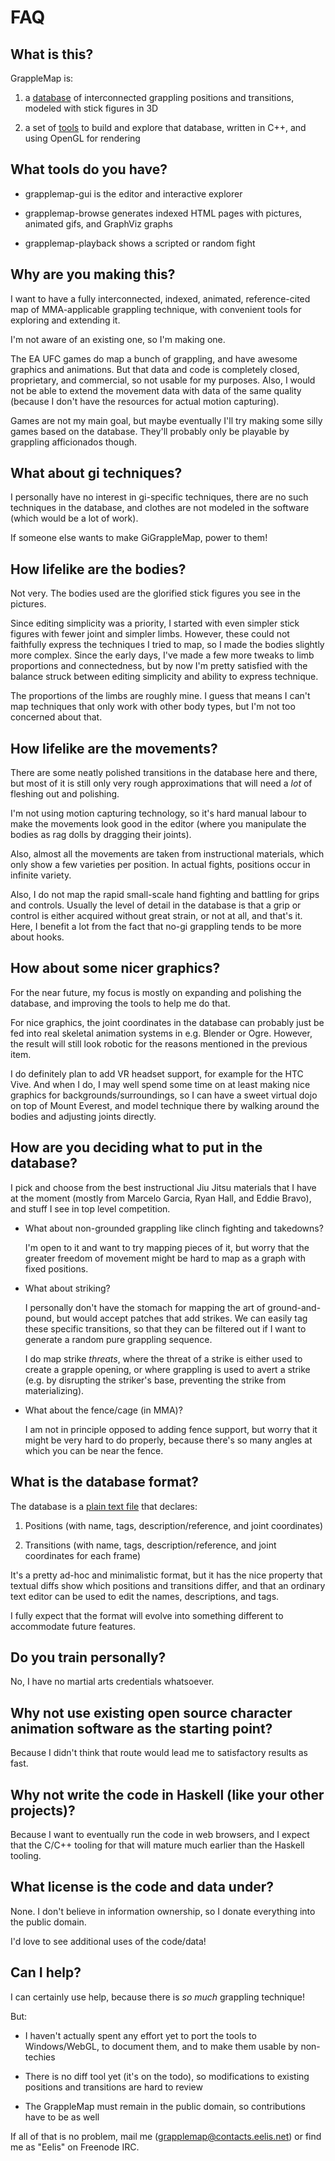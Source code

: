 # FAQ

## What is this?

GrappleMap is:

1. a [database](http://eelis.net/GrappleMap/) of interconnected grappling positions
   and transitions, modeled with stick figures in 3D

2. a set of [tools](https://github.com/Eelis/GrappleMap) to build and explore that
   database, written in C++, and using OpenGL for rendering


## What tools do you have?

- grapplemap-gui is the editor and interactive explorer

- grapplemap-browse generates indexed HTML pages with pictures, animated gifs, and
  GraphViz graphs

- grapplemap-playback shows a scripted or random fight


## Why are you making this?

I want to have a fully interconnected, indexed, animated, reference-cited map of
MMA-applicable grappling technique, with convenient tools for exploring and extending it.

I'm not aware of an existing one, so I'm making one.

The EA UFC games do map a bunch of grappling, and have awesome graphics and animations.
But that data and code is completely closed, proprietary, and commercial, so not usable
for my purposes. Also, I would not be able to extend the movement data with data of the
same quality (because I don't have the resources for actual motion capturing).

Games are not my main goal, but maybe eventually I'll try making some silly games based
on the database. They'll probably only be playable by grappling afficionados though.


## What about gi techniques?

I personally have no interest in gi-specific techniques, there are no such
techniques in the database, and clothes are not modeled in the software
(which would be a lot of work).

If someone else wants to make GiGrappleMap, power to them!


## How lifelike are the bodies?

Not very. The bodies used are the glorified stick figures you see in the pictures.

Since editing simplicity was a priority, I started with even simpler stick figures
with fewer joint and simpler limbs. However, these could not faithfully express the
techniques I tried to map, so I made the bodies slightly more complex. Since the early
days, I've made a few more tweaks to limb proportions and connectedness, but by now
I'm pretty satisfied with the balance struck between editing simplicity and ability
to express technique.

The proportions of the limbs are roughly mine. I guess that means I can't map
techniques that only work with other body types, but I'm not too concerned about that.


## How lifelike are the movements?

There are some neatly polished transitions in the database here and there,
but most of it is still only very rough approximations that will need a *lot* of
fleshing out and polishing.

I'm not using motion capturing technology, so it's hard manual labour to make the
movements look good in the editor (where you manipulate the bodies as rag dolls by
dragging their joints).

Also, almost all the movements are taken from instructional materials, which only show
a few varieties per position. In actual fights, positions occur in infinite variety.

Also, I do not map the rapid small-scale hand fighting and battling for grips
and controls.
Usually the level of detail in the database is that a grip or control is either
acquired without great strain, or not at all, and that's it. Here, I benefit a
lot from the fact that no-gi grappling tends to be more about hooks.


## How about some nicer graphics?

For the near future, my focus is mostly on expanding and polishing the database,
and improving the tools to help me do that.

For nice graphics, the joint coordinates in the database can probably just be
fed into real skeletal animation systems in e.g. Blender or Ogre.
However, the result will still look robotic for the reasons mentioned in the
previous item.

I do definitely plan to add VR headset support, for example for the HTC Vive.
And when I do, I may well spend some time on at least making nice graphics for
backgrounds/surroundings, so I can have a sweet virtual dojo on top of Mount Everest,
and model technique there by walking around the bodies and adjusting joints directly.


## How are you deciding what to put in the database?

I pick and choose from the best instructional Jiu Jitsu materials that I have at
the moment (mostly from Marcelo Garcia, Ryan Hall, and Eddie Bravo), and stuff I
see in top level competition.

- What about non-grounded grappling like clinch fighting and takedowns?

  I'm open to it and want to try mapping pieces of it, but worry that the greater freedom
  of movement might be hard to map as a graph with fixed positions.

- What about striking?

  I personally don't have the stomach for mapping the art of ground-and-pound, but
  would accept patches that add strikes. We can easily tag these specific transitions,
  so that they can be filtered out if I want to generate a random pure grappling
  sequence.

  I do map strike *threats*, where the threat of a strike is either used to create
  a grapple opening, or where grappling is used to avert a strike (e.g. by disrupting
  the striker's base, preventing the strike from materializing).

- What about the fence/cage (in MMA)?

  I am not in principle opposed to adding fence support, but worry that it might be very
  hard to do properly, because there's so many angles at which you can be near the fence.


## What is the database format?

The database is a <a href='https://github.com/Eelis/GrappleMap/blob/master/positions.txt'>plain text file</a> that declares:

1. Positions (with name, tags, description/reference, and joint coordinates)

2. Transitions (with name, tags, description/reference, and joint coordinates for each frame)

It's a pretty ad-hoc and minimalistic format, but it has the nice property that
textual diffs show which positions and transitions differ, and that an ordinary
text editor can be used to edit the names, descriptions, and tags.

I fully expect that the format will evolve into something different to accommodate future features.


## Do you train personally?

No, I have no martial arts credentials whatsoever.


## Why not use existing open source character animation software as the starting point?

Because I didn't think that route would lead me to satisfactory results as fast.


## Why not write the code in Haskell (like your other projects)?

Because I want to eventually run the code in web browsers, and I expect that the C/C++
tooling for that will mature much earlier than the Haskell tooling.


## What license is the code and data under?

None. I don't believe in information ownership, so I donate everything into the public domain.

I'd love to see additional uses of the code/data!


## Can I help?

I can certainly use help, because there is *so much* grappling technique!

But:

- I haven't actually spent any effort yet to port the tools to Windows/WebGL,
  to document them, and to make them usable by non-techies

- There is no diff tool yet (it's on the todo), so modifications to existing positions
  and transitions are hard to review

- The GrappleMap must remain in the public domain, so contributions have to be as well

If all of that is no problem, mail me (grapplemap@contacts.eelis.net) or find me
as "Eelis" on Freenode IRC.
